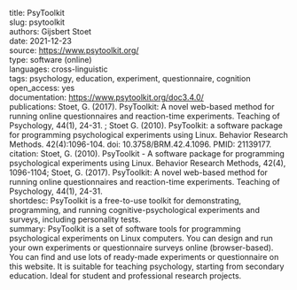 title: PsyToolkit  
slug: psytoolkit  
authors: Gijsbert Stoet  
date: 2021-12-23  
source: https://www.psytoolkit.org/  
type: software (online)  
languages: cross-linguistic  
tags: psychology, education, experiment, questionnaire, cognition  
open_access: yes  
documentation: https://www.psytoolkit.org/doc3.4.0/  
publications: Stoet, G. (2017). PsyToolkit: A novel web-based method for running online questionnaires and reaction-time experiments. Teaching of Psychology, 44(1), 24-31. ; Stoet G. (2010). PsyToolkit: a software package for programming psychological experiments using Linux. Behavior Research Methods. 42(4):1096-104. doi: 10.3758/BRM.42.4.1096. PMID: 21139177.  
citation: Stoet, G. (2010). PsyToolkit - A software package for programming psychological experiments using Linux. Behavior Research Methods, 42(4), 1096-1104; Stoet, G. (2017). PsyToolkit: A novel web-based method for running online questionnaires and reaction-time experiments. Teaching of Psychology, 44(1), 24-31.  
shortdesc: PsyToolkit is a free-to-use toolkit for demonstrating, programming, and running cognitive-psychological experiments and surveys, including personality tests.  
summary: PsyToolkit is a set of software tools for programming psychological experiments on Linux computers. You can design and run your own experiments or questionnaire surveys online (browser-based). You can find and use lots of ready-made experiments or questionnaire on this website. It is suitable for teaching psychology, starting from secondary education. Ideal for student and professional research projects.  
